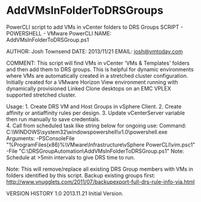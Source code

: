 AddVMsInFolderToDRSGroups
=========================

PowerCLI script to add VMs in vCenter folders to DRS Groups
SCRIPT - POWERSHELL - VMware PowerCLI
NAME: AddVMsInFolderToDRSGroup.ps1

AUTHOR:  Josh Townsend
DATE:  2013/11/21
EMAIL: josh@vmtoday.com

COMMENT:  This script will find VMs in vCenter 'VMs & Templates' folders and 
			then add them to DRS groups.  This is helpful for dynamic
			environments where VMs are automatically created in a stretched
			cluster configuration.  Initially created for a VMware Horizon View
			environment running with dynamically provisioned Linked Clone 
			desktops on an EMC VPLEX supported stretched cluster.

Usage: 
	1. Create DRS VM and Host Groups in vSphere Client.
	2. Create affinity or antiaffinity rules per design.
	3. Update vCenterServer variable then run manually to save credentials.  
	4. Call from scheduled task like string below for ongoing use:
		Command: C:\WINDOWS\system32\windowspowershell\v1.0\powershell.exe 
		Arguments: -PSConsoleFile "%ProgramFiles(x86)%\VMware\Infrastructure\vSphere PowerCLI\vim.psc1" -File "C:\DRSGroupAutomation\AddVMsInFolderToDRSGroup.ps1"
		Note: Schedule at >5min intervals to give DRS time to run.

Note: This will remove/replace all existing DRS Group members with VMs in
		folders identified by this script. Backup existing groups first: 
		http://www.vnugglets.com/2011/07/backupexport-full-drs-rule-info-via.html

VERSION HISTORY
1.0 2013.11.21 Initial Version.
